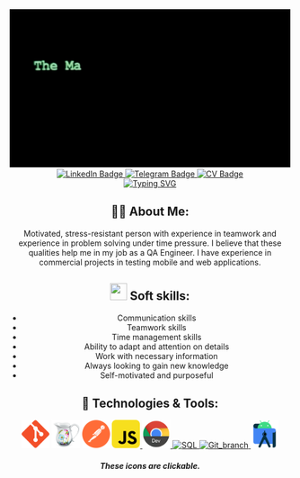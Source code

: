 <div id="header" align="center">
  <img src="https://github.com/NadiDU/NadiDU/blob/main/YBU4.gif"/>
</div>

<div id="badges" align="center">
  <a href="https://www.linkedin.com/in/nadezhdadurina/">
    <img src="https://img.shields.io/badge/LinkedIn-blue?style=for-the-badge&logo=linkedin&logoColor=white" alt="LinkedIn Badge"/>
  </a>
  <a href="https://t.me/NadyaDurina">
    <img src="https://img.shields.io/badge/Telegram-blue?style=for-the-badge&logo=telegram&logoColor=white" alt="Telegram Badge"/>
  </a>
  <a href="https://drive.google.com/file/d/1KJX2QFHiWGG08wcyyRLIlc4_hHiIXF0r/view?usp=sharing">
    <img src="https://img.shields.io/badge/CV-blue?style=for-the-badge&logo=CV&logoColor=white" alt="CV Badge"/>
  </a>
  <div id="badges" align="center">
  
  
</div>
<div id="badges" align="center">
<a href="https://git.io/typing-svg"><img src="https://readme-typing-svg.demolab.com?font=Ubuntu+Mono&weight=600&pause=500&color=177a2e&center=true&vCenter=true&width=455&height=60&lines=I%E2%80%99m+a+QA+Engineer;" alt="Typing SVG" /></a>
</div>

## :man_technologist: About Me:
Motivated, stress-resistant person with
experience in teamwork and experience in
problem solving under time pressure. I believe
that these qualities help me in my job as a QA
Engineer.
I have experience in commercial projects in testing mobile and web applications.

## <img src = "https://cdn-icons-png.flaticon.com/512/6171/6171939.png" width="30" height="30"/> Soft skills:
- Сommunication skills
- Teamwork skills 
- Time management skills
- Ability to adapt and attention on details 
- Work with necessary information
- Always looking to gain new knowledge
- Self-motivated and purposeful
## :wrench: Technologies & Tools:

<div>
  <a href="https://github.com/NadiDU/Terminal-Linux">
    <img src="https://raw.githubusercontent.com/nazarrow/nazarrow/main/icons/git.png" title="Git" alt="Git" width="50" height="50"/></a>  
  </a>
  <a href="https://github.com/NadiDU/Charles">
    <img src="https://raw.githubusercontent.com/nazarrow/nazarrow/main/icons/Charles_proxy.png" title="Charles_proxy" alt="Charles_proxy" width="50" height="50"/></a> 
  </a>
  <a href="https://github.com/NadiDU/Postman">
    <img src="https://raw.githubusercontent.com/nazarrow/nazarrow/main/icons/Postman.png" title="Postman" alt="Postman" width="50" height="50"/></a>
  </a>
  <a href="https://github.com/NadiDU/JavaScript">
    <img src="https://raw.githubusercontent.com/nazarrow/nazarrow/main/icons/javascript.png" title="JavaScript" alt="JavaScript" width="50" height="50"/>
  </a>
  <a href="https://github.com/NadiDU/DevTools">
    <img src="https://raw.githubusercontent.com/nazarrow/nazarrow/main/icons/chrome_dev_browser.png" title="Chrome-DevTools" alt="Chrome-DevTools" width="50" height="50"/>
  </a>
    <a href="https://github.com/NadiDU/SQL">
    <img src="https://raw.githubusercontent.com/nazarrow/nazarrow/main/icons/sql.png" title="SQL" alt="SQL" width="50" height="50"/>
  </a>
  <a href="https://github.com/NadiDU/Git">
    <img src="https://raw.githubusercontent.com/nazarrow/nazarrow/main/icons/git_branch.png" title="Git_branch" alt="Git_branch" width="50" height="50"/>
  </a>
  <a href="https://github.com/NadiDU/Mobile-testing">
    <img src="https://raw.githubusercontent.com/nazarrow/nazarrow/main/icons/android_studio.png" title="Android_studio" alt="Android_studio" width="50" height="50"/>
  </a>

      
  
  <h5>These icons are clickable.</h5>
</div>

